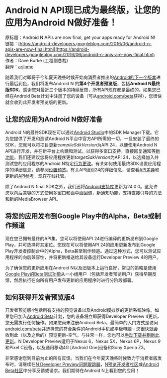 # Android N API现已成为最终版，让您的应用为Android N做好准备！

原标题：Android N APIs are now final, get your apps ready for Android N!  
链接：[https://android-developers.googleblog.com/2016/06/android-n-apis-are-now-final.html](https://android-developers.googleblog.com/2016/06/android-n-apis-are-now-final.html)  
作者：Dave Burke (工程副总裁)  
翻译：[arjinmc](https://github.com/arjinmc)  

随着我们对即将于今年夏天晚些时候开始向消费者推出的[Android的下一个版本](https://developer.android.com/preview/index.html?utm_campaign=android_launch_npreview_061516&utm_source=anddev&utm_medium=blog)进行最后润色，我们将发布Android N 的<strong>第4个开发者预览版</strong>，包括<strong>Android N最终版SDK</strong>。感谢您对最近三个版本的持续反馈，所有API现在都是最终的。如果您已经在Android Beta计划中注册了您的设备（可从[android.com/beta](https://android.com/beta)获得），您很快就会收到此开发者预览版的更新。

## 让您的应用为Android N做好准备

Android N的最终SDK现在可以通过[Android Studio](https://developer.android.com/studio/index.html?utm_campaign=android_launch_npreview_061516&utm_source=anddev&utm_medium=blog)中的SDK Manager下载。它为您提供了开发和测试Android N平台中官方API所需的一切。一旦安装了最终的SDK，您就可以将项目更新<i>compileSdkVersion</i>为API 24，以便使用Android N API进行开发，并在新平台上构建和测试，以获得多窗口支持，直接回复通知等[新功能](https://developer.android.com/preview/api-overview.html?utm_campaign=android_launch_npreview_061516&utm_source=anddev&utm_medium=blog)。我们还建议您将应用程序更新<i>targetSdkVersion</i>为API 24，以选择加入并测试您的应用程序的Android N特定[行为更改](https://developer.android.com/preview/behavior-changes.html?utm_campaign=android_launch_npreview_061516&utm_source=anddev&utm_medium=blog)。有关如何使用最终SDK设置应用程序的详细信息，请参阅[设置预览](https://developer.android.com/preview/setup-sdk.html?utm_campaign=android_launch_npreview_061516&utm_source=anddev&utm_medium=blog)。有关API级别24的详细信息，请查看[API差异](https://developer.android.com/sdk/api_diff/24/changes.html?utm_campaign=android_launch_npreview_061516&utm_source=anddev&utm_medium=blog)和更新的[API参考](https://developer.android.com/reference/packages.html?utm_campaign=android_launch_npreview_061516&utm_source=anddev&utm_medium=blog)，现在在线托管。

除了Android N final SDK之外，我们还将[Android支持库](https://developer.android.com/topic/libraries/support-library/revisions.html?utm_campaign=android_launch_npreview_061516&utm_source=anddev&utm_medium=blog)更新为24.0.0。这允许您以向后兼容的方式使用多窗口和画中画回调，新通知功能，支持直接引导的方法和新的MediaBrowser API。

## 将您的应用发布到Google Play中的Alpha，Beta或制作频道

现在您已拥有最终的API集，您可以将使用API​​ 24进行编译的更新发布到Google Play，并可选择将其定位。您现在可以将使用API​​ 24的应用更新发布到Google Play开发者控制台中的Alpha，Beta甚至制作频道。通过这种方式，您可以测试应用程序的向后兼容性，并将更新推送给其设备运行Developer Preview 4的用户。

为了确保您的更新应用在Android N以及旧版本上运行良好，常见的策略是使用[Google Play的Beta测试功能](https://developer.android.com/distribute/engage/beta.html?utm_campaign=android_launch_npreview_061516&utm_source=anddev&utm_medium=blog)从一小组用户（包括开发者预览用户）获得早期反馈，然后执行在向所有用户发布更新的应用程序时进行分阶段部署。

## 如何获得开发者预览版4

开发者预览版4包括所有支持的预览设备以及Android模拟器的更新系统映像。如果您已加入[Android Beta](https://android.com/beta)计划，您的设备将立即获得Developer Preview 4更新，您无需执行任何操作。如果您尚未注册Android Beta，最简单的入门方式是访问[android.com/beta](https://android.com/beta)并选择您的符合条件的Android手机或平板电脑 - 您很快就会收到此（以及之后的）预览更新-空气。与往常一样，您也可以[手动下载并刷新此更新](https://developer.android.com/preview/download.html?utm_campaign=android_launch_npreview_061516&utm_source=anddev&utm_medium=blog#flash)。N Developer Preview适用于Nexus 6，Nexus 5X，Nexus 6P，Nexus 9和Pixel C设备，以及通用移动4G [Android One]设备和Sony Xperia Z3。

非常感谢您到目前为止的所有反馈。当我们在今年夏天晚些时候致力于消费者版发布时，请继续在[N Developer Preview问题跟踪器](https://code.google.com/p/android/issues/list?can=2&q=label%3ADevPreview-N)，[N预览开发者社区](https://plus.google.com/communities/103655397235276743411)或[Android Beta社区](https://plus.google.com/communities/106765800802768335079)中分享反馈或请求。我们期待在Android N上看到您的应用！